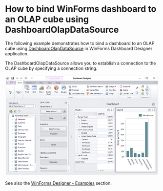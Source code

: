 # How to bind WinForms dashboard to an OLAP cube using DashboardOlapDataSource


The following example demonstrates how to bind a dashboard to an OLAP cube using <a href="https://documentation.devexpress.com/#Dashboard/clsDevExpressDashboardCommonDashboardOlapDataSourcetopic">DashboardOlapDataSource</a> in WinForms Dashboard Designer application.

The DashboardOlapDataSource allows you to establish a connection to the OLAP cube by specifying a connection string.


![](https://github.com/DevExpress-Examples/how-to-bind-a-dashboard-to-an-olap-cube-using-dashboardolapdatasource-t216477/blob/18.1.3%2B/images/screenshot.png)

See also the [WinForms Designer - Examples](https://docs.devexpress.com/Dashboard/117083/examples/winforms-designer-examples) section.




